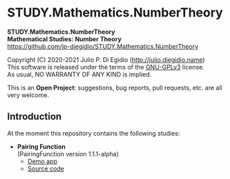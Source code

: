 # STUDY.Mathematics.NumberTheory

**STUDY.Mathematics.NumberTheory**  
**Mathematical Studies: Number Theory**  
https://github.com/jp-diegidio/STUDY.Mathematics.NumberTheory

Copyright (C) 2020-2021 Julio P. Di Egidio (http://julio.diegidio.name)  
This software is released under the terms of the
[GNU-GPLv3](https://www.gnu.org/licenses/gpl-3.0.html) license.  
As usual, NO WARRANTY OF ANY KIND is implied.

This is an **Open Project**: suggestions, bug reports, pull requests, etc. are all
very welcome.

## Introduction

At the moment this repository contains the following studies:

- **Pairing Function**  
  (PairingFunction version 1.1.1-alpha)
  - [Demo app](https://jp-diegidio.github.io/STUDY.Mathematics.NumberTheory/PairingFunction/index.html)
  - [Source code](https://github.com/jp-diegidio/STUDY.Mathematics.NumberTheory/blob/master/PairingFunction)
